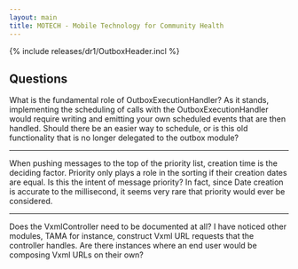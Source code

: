 ```yaml
---
layout: main
title: MOTECH - Mobile Technology for Community Health
---
```

{% include releases/dr1/OutboxHeader.incl %}

## Questions

What is the fundamental role of OutboxExecutionHandler? As it stands, implementing the scheduling of calls with the OutboxExecutionHandler would require writing and emitting your own scheduled events that are then handled. Should there be an easier way to schedule, or is this old functionality that is no longer delegated to the outbox module?

***

When pushing messages to the top of the priority list, creation time is the deciding factor. Priority only plays a role in the sorting if their creation dates are equal. Is this the intent of message priority? In fact, since Date creation is accurate to the millisecond, it seems very rare that priority would ever be considered.

***

Does the VxmlController need to be documented at all? I have noticed other modules, TAMA for instance, construct Vxml URL requests that the controller handles. Are there instances where an end user would be composing Vxml URLs on their own?